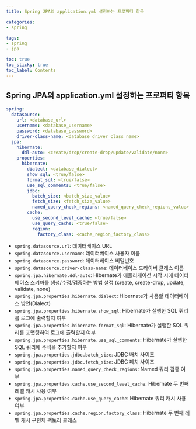 ```yaml
---
title: Spring JPA의 application.yml 설정하는 프로퍼티 항목

categories:
- spring

tags:
- spring
- jpa

toc: true
toc_sticky: true
toc_label: Contents
---
```


## Spring JPA의 application.yml 설정하는 프로퍼티 항목

```yaml
spring:  
  datasource:  
    url: <database_url>  
    username: <database_username>  
    password: <database_password>  
    driver-class-name: <database_driver_class_name>  
  jpa:  
    hibernate:  
      ddl-auto: <create/drop/create-drop/update/validate/none>  
    properties:  
      hibernate:  
        dialect: <database_dialect>  
        show_sql: <true/false>  
        format_sql: <true/false>  
        use_sql_comments: <true/false>  
        jdbc:  
          batch_size: <batch_size_value>  
          fetch_size: <fetch_size_value>  
          named_query_check_regions: <named_query_check_regions_value>  
        cache:  
          use_second_level_cache: <true/false>  
          use_query_cache: <true/false>  
          region:  
            factory_class: <cache_region_factory_class>  
```
-   `spring.datasource.url`: 데이터베이스 URL
-   `spring.datasource.username`: 데이터베이스 사용자 이름
-   `spring.datasource.password`: 데이터베이스 비밀번호
-   `spring.datasource.driver-class-name`: 데이터베이스 드라이버 클래스 이름
-   `spring.jpa.hibernate.ddl-auto`: Hibernate가 애플리케이션 시작 시에 데이터베이스 스키마를 생성/수정/검증하는 방법 설정 (create, create-drop, update, validate, none)
-   `spring.jpa.properties.hibernate.dialect`: Hibernate가 사용할 데이터베이스 방언(Dialect)
-   `spring.jpa.properties.hibernate.show_sql`: Hibernate가 실행한 SQL 쿼리를 로그에 출력할지 여부
-   `spring.jpa.properties.hibernate.format_sql`: Hibernate가 실행한 SQL 쿼리를 포맷팅하여 로그에 출력할지 여부
-   `spring.jpa.properties.hibernate.use_sql_comments`: Hibernate가 실행한 SQL 쿼리에 주석을 추가할지 여부
-   `spring.jpa.properties.jdbc.batch_size`: JDBC 배치 사이즈
-   `spring.jpa.properties.jdbc.fetch_size`: JDBC 페치 사이즈
-   `spring.jpa.properties.named_query_check_regions`: Named 쿼리 검증 여부
-   `spring.jpa.properties.cache.use_second_level_cache`: Hibernate 두 번째 레벨 캐시 사용 여부
-   `spring.jpa.properties.cache.use_query_cache`: Hibernate 쿼리 캐시 사용 여부
-   `spring.jpa.properties.cache.region.factory_class`: Hibernate 두 번째 레벨 캐시 구현체 팩토리 클래스